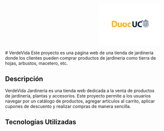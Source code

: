 <p align="right">
  <img src="assets/logo_duoc-01.jpg" alt="Logo DUOC" width="200">
</p>
# VerdeVida
Este proyecto es una página web de una tienda de jardineria donde los clientes pueden comprar productos de jardineria como tierra de hojas, arbustos, macetero, etc.

## Descripción
VerdeVida Jardinería es una tienda web dedicada a la venta de productos de jardinería, plantas y accesorios. Este proyecto permite a los usuarios navegar por un catálogo de productos, agregar artículos al carrito, aplicar cupones de descuento y realizar compras de manera sencilla.

## Tecnologías Utilizadas
